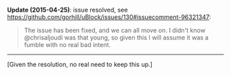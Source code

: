 **Update (2015-04-25)**: issue resolved, see <https://github.com/gorhill/uBlock/issues/130#issuecomment-96321347>:

> The issue has been fixed, and we can all move on. I didn't know @chrisaljoudi was that young, so given this I will assume it was a fumble with no real bad intent.

***

[Given the resolution, no real need to keep this up.]